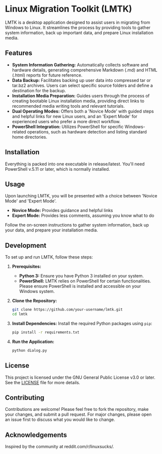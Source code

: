 # Linux Migration Toolkit (LMTK)

LMTK is a desktop application designed to assist users in migrating from Windows to Linux. It streamlines the process by providing tools to gather system information, back up important data, and prepare Linux installation media.

## Features

- **System Information Gathering:** Automatically collects software and hardware details, generating comprehensive Markdown (.md) and HTML (.html) reports for future reference.
- **Data Backup:** Facilitates backing up user data into compressed tar or tar.bz2 archives. Users can select specific source folders and define a destination for the backup.
- **Installation Media Preparation:** Guides users through the process of creating bootable Linux installation media, providing direct links to recommended media writing tools and relevant tutorials.
- **Dual Operating Modes:** Offers both a 'Novice Mode' with guided steps and helpful links for new Linux users, and an 'Expert Mode' for experienced users who prefer a more direct workflow.
- **PowerShell Integration:** Utilizes PowerShell for specific Windows-related operations, such as hardware detection and listing standard home directories.

## Installation

Everything is packed into one executable in release/latest. You'll need PowerShell v.5.11 or later, which is normally installed.

## Usage

Upon launching LMTK, you will be presented with a choice between 'Novice Mode' and 'Expert Mode'.

-   **Novice Mode:** Provides guidance and helpful links
-   **Expert Mode:** Provides less comments, assuming you know what to do

Follow the on-screen instructions to gather system information, back up your data, and prepare your installation media.

## Development

To set up and run LMTK, follow these steps:

1.  **Prerequisites:**
    *   **Python 3:** Ensure you have Python 3 installed on your system.
    *   **PowerShell:** LMTK relies on PowerShell for certain functionalities. Please ensure PowerShell is installed and accessible on your Windows system.

2.  **Clone the Repository:**
    ```bash
    git clone https://github.com/your-username/lmtk.git
    cd lmtk
    ```

3.  **Install Dependencies:**
    Install the required Python packages using `pip`:
    ```bash
    pip install -r requirements.txt
    ```

4.  **Run the Application:**
    ```bash
    python dialog.py
    ```

## License

This project is licensed under the GNU General Public License v3.0 or later. See the [LICENSE](LICENSE) file for more details.

## Contributing

Contributions are welcome! Please feel free to fork the repository, make your changes, and submit a pull request. For major changes, please open an issue first to discuss what you would like to change.

## Acknowledgements

Inspired by the community at reddit.com/r/linuxsucks/.
